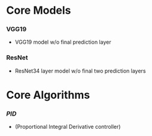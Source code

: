 # Core Models

### VGG19
- VGG19 model w/o final prediction layer

### ResNet
- ResNet34 layer model w/o final two prediction layers




# Core Algorithms

### _PID_ 
- (Proportional Integral Derivative controller)
